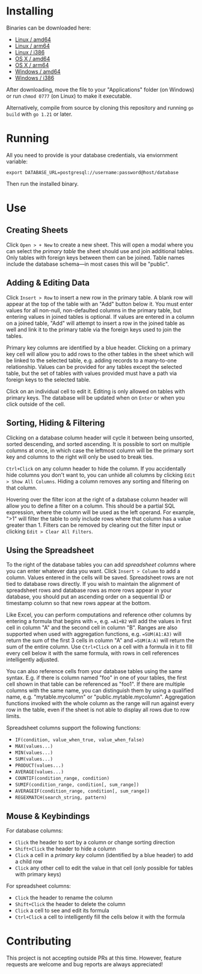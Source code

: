 # Installing

Binaries can be downloaded here:
- [Linux / amd64](https://relational-sheets.s3.us-west-2.amazonaws.com/relational-sheets-20231111-linux-amd64)
- [Linux / arm64](https://relational-sheets.s3.us-west-2.amazonaws.com/relational-sheets-20231111-linux-arm64)
- [Linux / i386](https://relational-sheets.s3.us-west-2.amazonaws.com/relational-sheets-20231111-linux-386)
- [OS X / amd64](https://relational-sheets.s3.us-west-2.amazonaws.com/relational-sheets-20231111-darwin-amd64)
- [OS X / arm64](https://relational-sheets.s3.us-west-2.amazonaws.com/relational-sheets-20231111-darwin-arm64)
- [Windows / amd64](https://relational-sheets.s3.us-west-2.amazonaws.com/relational-sheets-20231111-windows-amd64.exe)
- [Windows / i386](https://relational-sheets.s3.us-west-2.amazonaws.com/relational-sheets-20231111-windows-386.exe)

After downloading, move the file to your "Applications" folder (on Windows)
or run `chmod 0777` (on Linux) to make it executable.

Alternatively, compile from source by cloning this repository and
running `go build` with `go 1.21` or later.

# Running

All you need to provide is your database credentials, via enviornment variable:
```
export DATABASE_URL=postgresql://username:password@host/database
```
Then run the installed binary.

# Use

<h2>Creating Sheets</h2>
<p>
    Click <code>Open > + New</code> to create a new sheet.
    This will open a modal where you can select the <i>primary table</i> the sheet should use
    and join additional tables. Only tables with foreign keys between them can be joined.
    Table names include the database schema&mdash;in most cases this will be "public".
</p>
<h2>Adding &amp; Editing Data</h2>
<p>
    Click <code>Insert > Row</code> to insert a new row in the primary table.
    A blank row will appear at the top of the table with an "Add" button below it.
    You must enter values for all non-null, non-defaulted columns in the primary table,
    but entering values in joined tables is optional. If values are entered in a column
    on a joined table, "Add" will attempt to insert a row in the joined table as well
    and link it to the primary table via the foreign keys used to join the tables.
</p>
<p>
    Primary key columns are identified by a blue header. Clicking on a primary key cell
    will allow you to add rows to the other tables in the sheet which will be linked to
    the selected table, e.g. adding records to a many-to-one relationship. Values can be
    provided for any tables except the selected table, but the set of tables with values
    provided must have a path via foreign keys to the selected table.
</p>
<p>
    Click on an individual cell to edit it. Editing is only allowed on tables with primary
    keys. The database will be updated when on <code>Enter</code> or when you click outside
    of the cell.
</p>
<h2>Sorting, Hiding &amp; Filtering</h2>
<p>
    Clicking on a database column header will cycle it between being unsorted, sorted
    descending, and sorted ascending. It is possible to sort on multiple columns at once,
    in which case the leftmost column will be the primary sort key and columns to the right
    will only be used to break ties.
</p>
<p>
    <code>Ctrl+Click</code> on any column header to hide the column. If you accidentally hide
    columns you don't want to, you can unhide all columns by clicking <code>Edit > Show All Columns</code>.
    Hiding a column removes any sorting and filtering on that column.
</p>
<p>
    Hovering over the filter icon at the right of a database column header will allow you to
    define a filter on a column. This should be a partial SQL expression, where the column will
    be used as the left operand. For example, ">1" will filter the table to only include rows
    where that column has a value greater than 1. Filters can be removed by clearing out the
    filter input or clicking <code>Edit > Clear All Filters</code>.
</p>
<h2>Using the Spreadsheet</h2>
<p>
    To the right of the database tables you can add <i>spreadsheet columns</i> where you
    can enter whatever data you want. Click <code>Insert > Column</code> to add a column.
    Values entered in the cells will be saved. Spreadsheet rows are not tied to database
    rows directly. If you wish to maintain the alignment of spreadsheet rows and
    database rows as more rows appear in your database, you should put an ascending order
    on a sequential ID or timestamp column so that new rows appear at the bottom.
</p>
<p>
    Like Excel, you can perform computations
    and reference other columns by entering a formula that begins with <code>=</code>,
    e.g. <code>=A1+B2</code> will add the values in first cell in column "A" and the second
    cell in column "B". Ranges are also supported when used with aggregation functions,
    e.g. <code>=SUM(A1:A3)</code> will return the sum of the first 3 cells in column "A"
    and <code>=SUM(A:A)</code> will return the sum of the entire column.
    Use <code>Ctrl+Click</code> on a cell with a formula in it to fill every cell below it
    with the same formula, with rows in cell references intelligently adjusted.
</p>
<p>
    You can also reference cells from your database tables using the same syntax.
    E.g. if there is column named "foo" in one of your tables, the first cell shown in that table can be referenced
    as "foo1". If there are multiple columns with the same name, you can distinguish them by using a qualified
    name, e.g. "mytable.mycolumn" or "public.mytable.mycolumn". Aggregation functions invoked with the whole
    column as the range will run against every row in the table, even if the sheet is not able to display all
    rows due to row limits.
</p>
<p>
    Spreadsheet columns support the following functions:
    <ul>
        <li><code>IF(condition, value_when_true, value_when_false)</code></li>
        <li><code>MAX(values...)</code></li>
        <li><code>MIN(values...)</code></li>
        <li><code>SUM(values...)</code></li>
        <li><code>PRODUCT(values...)</code></li>
        <li><code>AVERAGE(values...)</code></li>
        <li><code>COUNTIF(condition_range, condition)</code></li>
        <li><code>SUMIF(condition_range, condition[, sum_range])</code></li>
        <li><code>AVERAGEIF(condition_range, condition[, sum_range])</code></li>
        <li><code>REGEXMATCH(search_string, pattern)</code></li>
    </ul>
</p>
<h2>Mouse &amp; Keybindings</h2>
<p>
    For database columns:
    <ul>
        <li><code>Click</code> the header to sort by a column or change sorting direction</li>
        <li><code>Shift+Click</code> the header to hide a column</li>
        <li><code>Click</code> a cell in a <i>primary key</i> column (identified by a blue header) to add a child row</li>
        <li><code>Click</code> any other cell to edit the value in that cell (only possible for tables with primary keys)</li>
    </ul>
    For spreadsheet columns:
    <ul>
        <li><code>Click</code> the header to rename the column</li>
        <li><code>Shift+Click</code> the header to delete the column</li>
        <li><code>Click</code> a cell to see and edit its formula</li>
        <li><code>Ctrl+Click</code> a cell to intelligently fill the cells below it with the formula</li>
    </ul>
</p>

# Contributing

This project is not accepting outside PRs at this time.
However, feature requests are welcome and bug reports are always appreciated!
